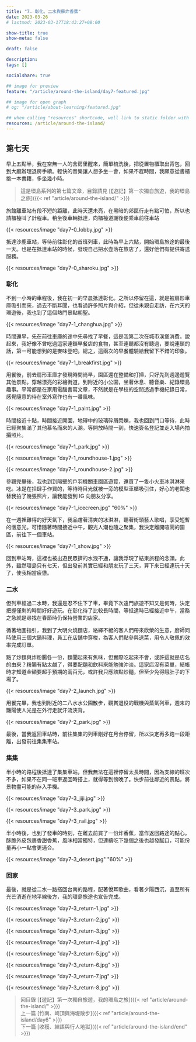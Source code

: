 ```yaml
---
title: "7. 彰化、二水與蘇炸香蕉"
date: 2023-03-26
# lastmod: 2023-03-17T18:43:27+08:00

show-title: true
show-meta: false

draft: false

description:
tags: []

socialshare: true

## image for preview
feature: "/article/around-the-island/day7-featured.jpg"

## image for open graph
# og: "/article/about-learning/featured.jpg"

## when calling "resources" shortcode, well link to static folder with this path 
resources: /article/around-the-island/
---
```


<!-- &nbsp; -->

<!-- [text]({ ref "relpath" })。 -->

## 第七天

早上五點半，我在空無一人的舍房里醒來，簡單梳洗後，把從置物櫃取出背包，回到大廳辦理退房手續。輕快的音樂讓人想多坐一會，如果不趕時間，我願意從書櫃挑一本書籍，多坐幾小時。

<!--more-->

> 這是環島系列的第七篇文章，目錄請見 [【遊記】第一次獨自旅遊，我的環島之旅]({{< ref "article/around-the-island/" >}})

旅館離車站有段不短的距離，此時天還未亮，在黑暗的郊區行走有點可怕，所以也請櫃檯叫了計程車。稍坐後車輛抵達，向櫃檯道謝後便乘車前往車站

{{< resources/image "day7-0_lobby.jpg"  >}}

抵達沙鹿車站，等待前往彰化的首班列車，此時為早上六點，開始環島旅途的最後一天。也是在抵達車站的時候，發現自己把水壺落在旅店了，還好他們有提供寄送服務。

{{< resources/image "day7-0_sharoku.jpg"  >}}

### 彰化

不到一小時的車程後，我在初一的早晨抵達彰化。之所以停留在這，就是被扇形車庫吸引而來，過去不斷耳聞，也看過許多照片與介紹，但從未親自走訪，在六天的環遊後，我也到了這個熱門景點朝聖。

{{< resources/image "day7-1_changhua.jpg"  >}}

時間還早，先在前往車庫的途中先尋找了早餐，這是我第二次在城市漢堡消費。說起來，我好像不曾吃過這家連鎖早餐店的食物，甚至連聽都沒有聽過，要說連鎖的話，第一可能想到的是麥味登吧。總之，這兩次的早餐體驗給我留下不錯的印象。

{{< resources/image "day7-1_breakfirst.jpg"  >}}

用餐後，前去扇形車庫才發現時間尚早，園區還在整備和打掃，只好先到週邊遊覽其他景點。穿越漂亮的彩繪街道，到附近的小公園，坐著休息、聽音樂、紀錄環島趣事。平常都是在家用電腦書寫文章，不然就是在學校的空閒透過手機紀錄日常，感覺隨意的待在室外寫作也有一番風味。

{{< resources/image "day7-1_paint.jpg"  >}}

時間接近十點，時間接近開園，地磚中的玻璃碎屑閃爍，我也回到門口等待，此時已經聚集滿了其他慕名而來的人潮。等開放時間一到，快速簽名登記並走入場內拍攝照片。

{{< resources/image "day7-1_park.jpg"  >}}

{{< resources/image "day7-1_roundhouse-1.jpg"  >}}

{{< resources/image "day7-1_roundhouse-2.jpg"  >}}

參觀完畢後，我也到到隔壁的戶羽機關車園區遊覽，還買了一隻小火車冰淇淋來吃。冰是在拾肆手作買的，等待時目光就被一旁的模型車櫃吸引住，好心的老闆也替我拍了幾張照片，讓我能發到 IG 向朋友分享。

{{< resources/image "day7-1_icecreen.jpg" "60%" >}}

在一週裡難得的好天氣下，我品嚐著清爽的冰淇淋，聽著街頭藝人歌唱，享受短暫的愜意光。可惜隨著時間接近中午，觀光人潮也隨之聚集，我決定離開喧鬧的園區，前往下一個車站。

{{< resources/image "day7-1_show.jpg"  >}}

回到車站時，這裡也被出遊民眾擠的水洩不通，讓我浮現了結束旅程的念頭。此外，雖然環島只有七天，但出發前其實已經和朋友玩了三天，算下來已經連玩十天了，使我相當疲憊。

### 二水

但列車經過二水時，我還是忍不住下了車，畢竟下次遠門旅遊不知又是何時，決定把握僅剩的時間好好遊玩。在彰化待了比較長時間，等抵達時已經接近中午，當務之急就是尋找在春節時仍保持營業的店家。

循著地圖指引，我到了大明火燒麵店，絡繹不絕的客人們帶來欣榮的生意，廚師同時使用三個大鍋料理，員工在店舖中穿梭，為客人們點參與送菜，用令人敬佩的效率完成訂單。

點了炒麵與炸粉腸各一份，麵聞起來有焦味，但實際吃起來不會，或許這就是店名的由來？粉腸有點太鹹了，得要配麵和飲料來能勉強沖淡。這家店沒有菜單，結帳時才知道金額要超乎預期的兩百元，或許我只應該點炒麵，但至少免得餓肚子的下場了。

{{< resources/image "day7-2_launch.jpg"  >}}

用餐完畢，我也到附近的二八水水公園散步，觀賞退役的戰機與蒸氣列車，週末的豔陽使人光是在外行走就汗流浹背。

{{< resources/image "day7-2_park.jpg"  >}}

最後，當我返回車站時，前往集集的列車剛好在月台停留，所以決定再多跑一段距離，出發前往集集車站。

### 集集

半小時的路程後抵達了集集車站，但我無法在這裡停留太長時間，因為支線的班次不多，如果不在同一班車返回時搭上，就得等到傍晚了。快步前往鄰近的景點，將景物盡可能的存入手機。

{{< resources/image "day7-3_jiji.jpg"  >}}

{{< resources/image "day7-3_park.jpg"  >}}

{{< resources/image "day7-3_rail.jpg"  >}}

半小時後，也到了發車的時刻，在離去前買了一份炸香蕉，當作返回路途的點心。酥脆外皮包裹香甜香蕉，風味相當獨特，但連續吃下幾個之後也越發膩口，可能份量再小一點會更適合。

{{< resources/image "day7-3_desert.jpg" "60%" >}}

### 回家

最後，就是從二水一路搭回台南的路程，配著悅耳歌曲，看著夕陽西沉，直至所有光芒消逝在地平線後方，我的環島旅途也宣告完成。

{{< resources/image "day7-3_return-1.jpg"  >}}

{{< resources/image "day7-3_return-2.jpg"  >}}

{{< resources/image "day7-3_return-3.jpg"  >}}

{{< resources/image "day7-3_return-4.jpg"  >}}

{{< resources/image "day7-3_return-5.jpg"  >}}

{{< resources/image "day7-3_return-6.jpg"  >}}

{{< resources/image "day7-3_return-7.jpg"  >}}

{{< resources/image "day7-3_return-8.jpg"  >}}

> 回目錄 [【遊記】第一次獨自旅遊，我的環島之旅]({{< ref "article/around-the-island/" >}})  
> 上一篇 [竹南、崎頂與海堤散步]({{< ref "article/around-the-island/day6" >}})  
> 下一篇 [收穫、結語與行人地獄]({{< ref "article/around-the-island/end" >}})  